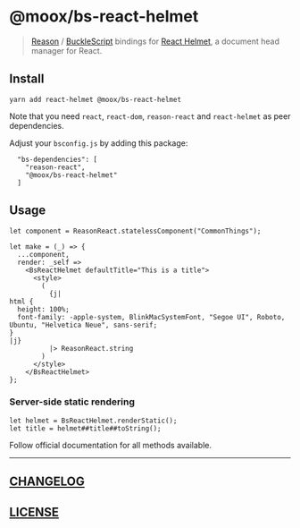 # @moox/bs-react-helmet

> [Reason](https://reasonml.github.io) / [BuckleScript](https://bucklescript.github.io) bindings for [React Helmet](https://github.com/nfl/react-helmet), a document head manager for React.

## Install

```console
yarn add react-helmet @moox/bs-react-helmet
```

Note that you need `react`, `react-dom`, `reason-react` and `react-helmet`
as peer dependencies.

Adjust your `bsconfig.js` by adding this package:

```
  "bs-dependencies": [
    "reason-react",
    "@moox/bs-react-helmet"
  ]
```

## Usage

```reason
let component = ReasonReact.statelessComponent("CommonThings");

let make = (_) => {
  ...component,
  render: _self =>
    <BsReactHelmet defaultTitle="This is a title">
      <style>
        (
          {j|
html {
  height: 100%;
  font-family: -apple-system, BlinkMacSystemFont, "Segoe UI", Roboto, Ubuntu, "Helvetica Neue", sans-serif;
}
|j}
          |> ReasonReact.string
        )
      </style>
    </BsReactHelmet>
};
```

### Server-side static rendering

```reason
let helmet = BsReactHelmet.renderStatic();
let title = helmet##title##toString();
```

Follow official documentation for all methods available.

---

## [CHANGELOG](CHANGELOG.md)

## [LICENSE](LICENSE)
